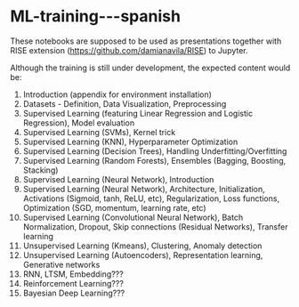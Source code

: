 # ML-training---spanish

These notebooks are supposed to be used as presentations together with RISE extension (https://github.com/damianavila/RISE) to Jupyter. 

Although the training is still under development, the expected content would be:

1. Introduction (appendix for environment installation)
1. Datasets - Definition, Data Visualization, Preprocessing
1. Supervised Learning (featuring Linear Regression and Logistic Regression), Model evaluation
1. Supervised Learning (SVMs), Kernel trick
1. Supervised Learning (KNN), Hyperparameter Optimization
1. Supervised Learning (Decision Trees), Handling Underfitting/Overfitting
1. Supervised Learning (Random Forests), Ensembles (Bagging, Boosting, Stacking)
1. Supervised Learning (Neural Network), Introduction
1. Supervised Learning (Neural Network), Architecture, Initialization, Activations (Sigmoid, tanh, ReLU, etc), Regularization, Loss functions, Optimization (SGD, momentum, learning rate, etc)
1. Supervised Learning (Convolutional Neural Network), Batch Normalization, Dropout, Skip connections (Residual Networks), Transfer learning
1. Unsupervised Learning (Kmeans), Clustering, Anomaly detection
1. Unsupervised Learning (Autoencoders), Representation learning, Generative networks
1. RNN, LTSM, Embedding???
1. Reinforcement Learning???
1. Bayesian Deep Learning???

